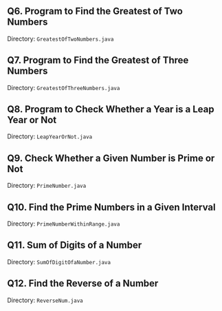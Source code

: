 ## Q6. Program to Find the Greatest of Two Numbers
Directory: `GreatestOfTwoNumbers.java`

## Q7. Program to Find the Greatest of Three Numbers
Directory: `GreatestOfThreeNumbers.java`

## Q8. Program to Check Whether a Year is a Leap Year or Not
Directory: `LeapYearOrNot.java`

## Q9. Check Whether a Given Number is Prime or Not
Directory: `PrimeNumber.java`

## Q10. Find the Prime Numbers in a Given Interval
Directory: `PrimeNumberWithinRange.java`

## Q11. Sum of Digits of a Number
Directory: `SumOfDigitOfaNumber.java`

## Q12. Find the Reverse of a Number
Directory: `ReverseNum.java`